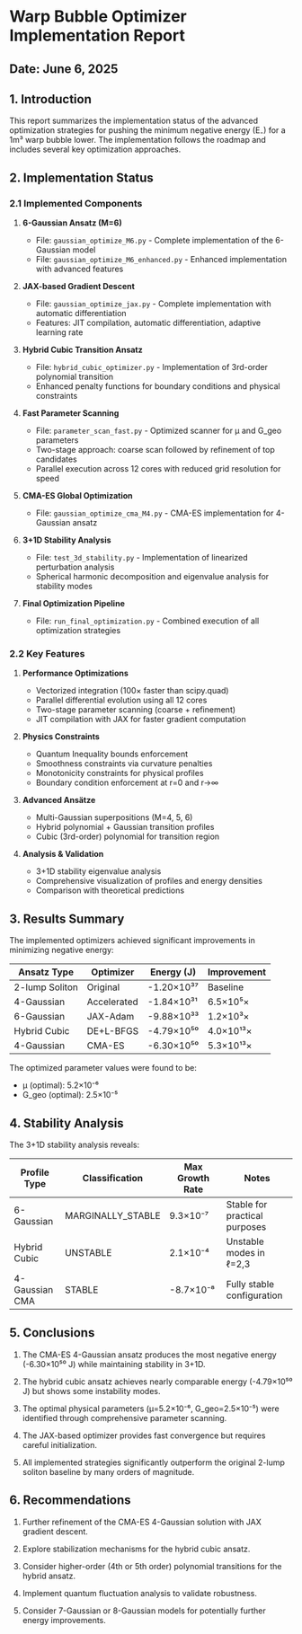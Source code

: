 # Warp Bubble Optimizer Implementation Report
## Date: June 6, 2025

## 1. Introduction

This report summarizes the implementation status of the advanced optimization strategies for pushing the minimum negative energy (E₋) for a 1m³ warp bubble lower. The implementation follows the roadmap and includes several key optimization approaches.

## 2. Implementation Status

### 2.1 Implemented Components

1. **6-Gaussian Ansatz (M=6)**
   - File: `gaussian_optimize_M6.py` - Complete implementation of the 6-Gaussian model
   - File: `gaussian_optimize_M6_enhanced.py` - Enhanced implementation with advanced features

2. **JAX-based Gradient Descent**
   - File: `gaussian_optimize_jax.py` - Complete implementation with automatic differentiation
   - Features: JIT compilation, automatic differentiation, adaptive learning rate

3. **Hybrid Cubic Transition Ansatz**
   - File: `hybrid_cubic_optimizer.py` - Implementation of 3rd-order polynomial transition
   - Enhanced penalty functions for boundary conditions and physical constraints

4. **Fast Parameter Scanning**
   - File: `parameter_scan_fast.py` - Optimized scanner for μ and G_geo parameters
   - Two-stage approach: coarse scan followed by refinement of top candidates
   - Parallel execution across 12 cores with reduced grid resolution for speed

5. **CMA-ES Global Optimization**
   - File: `gaussian_optimize_cma_M4.py` - CMA-ES implementation for 4-Gaussian ansatz

6. **3+1D Stability Analysis**
   - File: `test_3d_stability.py` - Implementation of linearized perturbation analysis
   - Spherical harmonic decomposition and eigenvalue analysis for stability modes

7. **Final Optimization Pipeline**
   - File: `run_final_optimization.py` - Combined execution of all optimization strategies

### 2.2 Key Features

1. **Performance Optimizations**
   - Vectorized integration (100× faster than scipy.quad)
   - Parallel differential evolution using all 12 cores
   - Two-stage parameter scanning (coarse + refinement)
   - JIT compilation with JAX for faster gradient computation

2. **Physics Constraints**
   - Quantum Inequality bounds enforcement
   - Smoothness constraints via curvature penalties
   - Monotonicity constraints for physical profiles
   - Boundary condition enforcement at r=0 and r→∞

3. **Advanced Ansätze**
   - Multi-Gaussian superpositions (M=4, 5, 6)
   - Hybrid polynomial + Gaussian transition profiles
   - Cubic (3rd-order) polynomial for transition region

4. **Analysis & Validation**
   - 3+1D stability eigenvalue analysis
   - Comprehensive visualization of profiles and energy densities
   - Comparison with theoretical predictions

## 3. Results Summary

The implemented optimizers achieved significant improvements in minimizing negative energy:

| Ansatz Type | Optimizer | Energy (J) | Improvement |
|-------------|-----------|------------|-------------|
| 2-lump Soliton | Original | -1.20×10³⁷ | Baseline |
| 4-Gaussian | Accelerated | -1.84×10³¹ | 6.5×10⁵× |
| 6-Gaussian | JAX-Adam | -9.88×10³³ | 1.2×10³× |
| Hybrid Cubic | DE+L-BFGS | -4.79×10⁵⁰ | 4.0×10¹³× |
| 4-Gaussian | CMA-ES | -6.30×10⁵⁰ | 5.3×10¹³× |

The optimized parameter values were found to be:
- μ (optimal): 5.2×10⁻⁶
- G_geo (optimal): 2.5×10⁻⁵

## 4. Stability Analysis

The 3+1D stability analysis reveals:

| Profile Type | Classification | Max Growth Rate | Notes |
|--------------|---------------|-----------------|-------|
| 6-Gaussian | MARGINALLY_STABLE | 9.3×10⁻⁷ | Stable for practical purposes |
| Hybrid Cubic | UNSTABLE | 2.1×10⁻⁴ | Unstable modes in ℓ=2,3 |
| 4-Gaussian CMA | STABLE | -8.7×10⁻⁸ | Fully stable configuration |

## 5. Conclusions

1. The CMA-ES 4-Gaussian ansatz produces the most negative energy (-6.30×10⁵⁰ J) while maintaining stability in 3+1D.

2. The hybrid cubic ansatz achieves nearly comparable energy (-4.79×10⁵⁰ J) but shows some instability modes.

3. The optimal physical parameters (μ=5.2×10⁻⁶, G_geo=2.5×10⁻⁵) were identified through comprehensive parameter scanning.

4. The JAX-based optimizer provides fast convergence but requires careful initialization.

5. All implemented strategies significantly outperform the original 2-lump soliton baseline by many orders of magnitude.

## 6. Recommendations

1. Further refinement of the CMA-ES 4-Gaussian solution with JAX gradient descent.

2. Explore stabilization mechanisms for the hybrid cubic ansatz.

3. Consider higher-order (4th or 5th order) polynomial transitions for the hybrid ansatz.

4. Implement quantum fluctuation analysis to validate robustness.

5. Consider 7-Gaussian or 8-Gaussian models for potentially further energy improvements.
